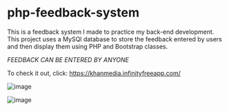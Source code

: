 # php-feedback-system
 This is a feedback system I made to practice my back-end development. This project uses a MySQl database to store the feedback entered by users and then display them using PHP and Bootstrap classes.
 
 *FEEDBACK CAN BE ENTERED BY ANYONE*
 
 To check it out, click: https://khanmedia.infinityfreeapp.com/
 
 
![image](https://user-images.githubusercontent.com/101340703/173389846-9e22791b-003e-43d1-be01-5161a3284c9e.png)


![image](https://user-images.githubusercontent.com/101340703/173393544-c9fbe70e-b896-43d7-98b5-a9fcf126a2d6.png)

